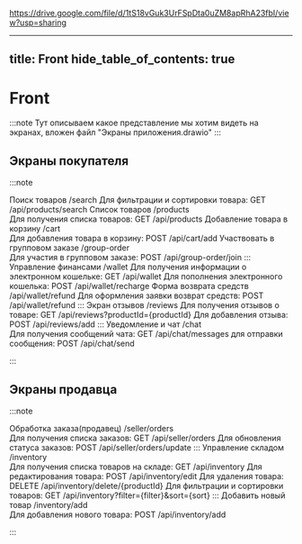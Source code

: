 https://drive.google.com/file/d/1tS18vGuk3UrFSpDta0uZM8apRhA23fbI/view?usp=sharing

---
title: Front
hide_table_of_contents: true
---

# Front

:::note
Тут описываем какое представление мы хотим видеть на экранах, вложен файл "Экраны приложения.drawio"
:::

## Экраны покупателя

:::note 

Поиск товаров	/search	
Для фильтрации и сортировки товара: GET /api/products/search
Список товаров	/products	
Для получения списка товаров: GET /api/products
Добавление товара в корзину	/cart	
Для добавления товара в корзину: POST /api/cart/add
Участвовать в групповом заказе	/group-order	
Для участия в групповом заказе:
POST /api/group-order/join
:::
Управление финансами	/wallet	
Для получения информации о электронном кошельке: GET /api/wallet
Для пополнения электронного кошелька: POST /api/wallet/recharge
Форма возврата средств	/api/wallet/refund	Для оформления заявки возврат средств: POST /api/wallet/refund
:::
Экран отзывов	/reviews	Для получения отзывов о товаре: GET /api/reviews?productId={productId}
Для добавления отзыва: POST /api/reviews/add
:::
Уведомление и чат	/chat	
Для получения сообщений чата:  GET /api/chat/messages
для отправки сообщения: POST /api/chat/send

:::

## Экраны продавца

:::note 

Обработка заказа(продавец)	/seller/orders	
Для получения списка заказов: GET /api/seller/orders
Для обновления статуса заказов: POST /api/seller/orders/update
:::
Управление складом	/inventory	
Для получения списка товаров на складе: GET /api/inventory
Для редактирования товара: POST /api/inventory/edit
Для удаления товара: DELETE /api/inventory/delete/{productId}
Для фильтрации и сортировки товаров: GET /api/inventory?filter={filter}&sort={sort}
:::
Добавить новый товар	/inventory/add	
Для добавления нового товара: POST /api/inventory/add

:::
